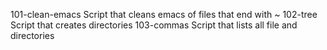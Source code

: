 101-clean-emacs Script that cleans emacs of files that end with ~
102-tree Script that creates directories
103-commas Script that lists all file and directories
